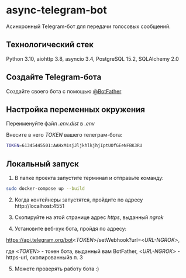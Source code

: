# async-telegram-bot

Асинхронный Telegram-бот для передачи голосовых сообщений.

## Технологический стек

Python 3.10, aiohttp 3.8, asyncio 3.4, PostgreSQL 15.2, SQLAlchemy 2.0

## Создайте Telegram-бота

Создайте своего бота с помощью [@BotFather](https://t.me/BotFather)

## Настройка переменных окружения

Переименуйте файл _.env.dist_ в _.env_

Внесите в него _TOKEN_ вашего телеграм-бота:

```bash
TOKEN=61345445501:AAHxM1sjJljkhlkjhjIptUOfGEeNFBK3RU
```

## Локальный запуск

1) В папке проекта запустите терминал и отправьте команду:

```bash
sudo docker-compose up --build
```
2) Когда контейнеры запустятся, пройдите по адресу http://localhost:4551

3) Скопируйте на этой странице адрес _https_, выданный _ngrok_

4) Установите веб-хук бота, пройдя по адресу:

https://api.telegram.org/bot<_TOKEN_>/setWebhook?url=<_URL-NGROK_>,

где <_TOKEN_> - токен бота, выданный вам BotFather, <_URL-NGROK_> - https-url, скопированныйв п. 3

5) Можете проверять работу бота :)
